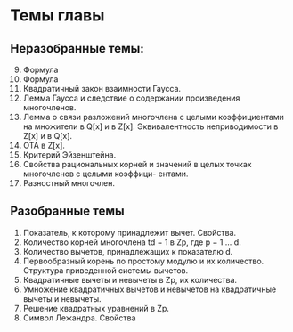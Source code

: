 # Темы главы

## Неразобранные темы:
9. Формула
10. Формула
11. Квадратичный закон взаимности Гаусса.
12. Лемма Гаусса и следствие о содержании произведения многочленов.
13. Лемма о связи разложений многочлена с целыми коэффициентами на множители в Q[x] и в
Z[x]. Эквивалентность неприводимости в Z[x] и в Q[x].
14. ОТА в Z[x].
15. Критерий Эйзенштейна.
16. Свойства рациональных корней и значений в целых точках многочленов с целыми коэффици-
ентами.
17. Разностный многочлен.


## Разобранные темы
1. Показатель, к которому принадлежит вычет. Свойства.
2. Количество корней многочлена td − 1 в Zp, где p − 1 ... d.
3. Количество вычетов, принадлежащих к показателю d.
4. Первообразный корень по простому модулю и их количество. Структура приведенной системы вычетов.
5. Квадратичные вычеты и невычеты в Zp, их количества.
6. Умножение квадратичных вычетов и невычетов на квадратичные вычеты и невычеты.
7. Решение квадратных уравнений в Zp.
8. Символ Лежандра. Свойства
